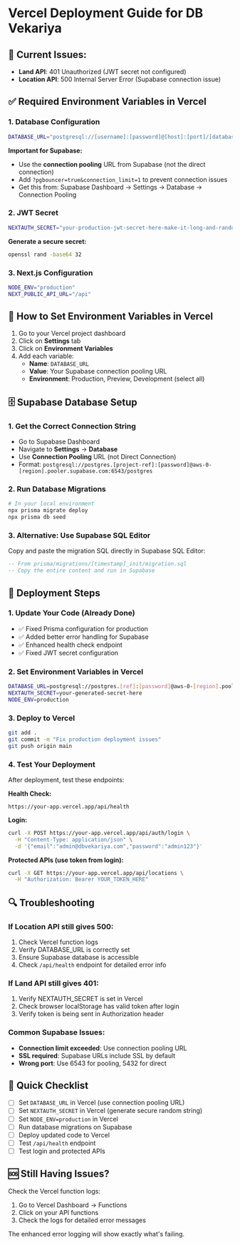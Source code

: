 # Vercel Deployment Guide for DB Vekariya

## 🚨 Current Issues:

- **Land API**: 401 Unauthorized (JWT secret not configured)
- **Location API**: 500 Internal Server Error (Supabase connection issue)

## ✅ Required Environment Variables in Vercel

### 1. Database Configuration

```bash
DATABASE_URL="postgresql://[username]:[password]@[host]:[port]/[database]?pgbouncer=true&connection_limit=1"
```

**Important for Supabase:**

- Use the **connection pooling** URL from Supabase (not the direct connection)
- Add `?pgbouncer=true&connection_limit=1` to prevent connection issues
- Get this from: Supabase Dashboard → Settings → Database → Connection Pooling

### 2. JWT Secret

```bash
NEXTAUTH_SECRET="your-production-jwt-secret-here-make-it-long-and-random"
```

**Generate a secure secret:**

```bash
openssl rand -base64 32
```

### 3. Next.js Configuration

```bash
NODE_ENV="production"
NEXT_PUBLIC_API_URL="/api"
```

## 🔧 How to Set Environment Variables in Vercel

1. Go to your Vercel project dashboard
2. Click on **Settings** tab
3. Click on **Environment Variables**
4. Add each variable:
   - **Name**: `DATABASE_URL`
   - **Value**: Your Supabase connection pooling URL
   - **Environment**: Production, Preview, Development (select all)

## 🗄️ Supabase Database Setup

### 1. Get the Correct Connection String

- Go to Supabase Dashboard
- Navigate to **Settings** → **Database**
- Use **Connection Pooling** URL (not Direct Connection)
- Format: `postgresql://postgres.[project-ref]:[password]@aws-0-[region].pooler.supabase.com:6543/postgres`

### 2. Run Database Migrations

```bash
# In your local environment
npx prisma migrate deploy
npx prisma db seed
```

### 3. Alternative: Use Supabase SQL Editor

Copy and paste the migration SQL directly in Supabase SQL Editor:

```sql
-- From prisma/migrations/[timestamp]_init/migration.sql
-- Copy the entire content and run in Supabase
```

## 🚀 Deployment Steps

### 1. Update Your Code (Already Done)

- ✅ Fixed Prisma configuration for production
- ✅ Added better error handling for Supabase
- ✅ Enhanced health check endpoint
- ✅ Fixed JWT secret configuration

### 2. Set Environment Variables in Vercel

```bash
DATABASE_URL=postgresql://postgres.[ref]:[password]@aws-0-[region].pooler.supabase.com:6543/postgres?pgbouncer=true&connection_limit=1
NEXTAUTH_SECRET=your-generated-secret-here
NODE_ENV=production
```

### 3. Deploy to Vercel

```bash
git add .
git commit -m "Fix production deployment issues"
git push origin main
```

### 4. Test Your Deployment

After deployment, test these endpoints:

**Health Check:**

```
https://your-app.vercel.app/api/health
```

**Login:**

```bash
curl -X POST https://your-app.vercel.app/api/auth/login \
  -H "Content-Type: application/json" \
  -d '{"email":"admin@dbvekariya.com","password":"admin123"}'
```

**Protected APIs (use token from login):**

```bash
curl -X GET https://your-app.vercel.app/api/locations \
  -H "Authorization: Bearer YOUR_TOKEN_HERE"
```

## 🔍 Troubleshooting

### If Location API still gives 500:

1. Check Vercel function logs
2. Verify DATABASE_URL is correctly set
3. Ensure Supabase database is accessible
4. Check `/api/health` endpoint for detailed error info

### If Land API still gives 401:

1. Verify NEXTAUTH_SECRET is set in Vercel
2. Check browser localStorage has valid token after login
3. Verify token is being sent in Authorization header

### Common Supabase Issues:

- **Connection limit exceeded**: Use connection pooling URL
- **SSL required**: Supabase URLs include SSL by default
- **Wrong port**: Use 6543 for pooling, 5432 for direct

## 📝 Quick Checklist

- [ ] Set `DATABASE_URL` in Vercel (use connection pooling URL)
- [ ] Set `NEXTAUTH_SECRET` in Vercel (generate secure random string)
- [ ] Set `NODE_ENV=production` in Vercel
- [ ] Run database migrations on Supabase
- [ ] Deploy updated code to Vercel
- [ ] Test `/api/health` endpoint
- [ ] Test login and protected APIs

## 🆘 Still Having Issues?

Check the Vercel function logs:

1. Go to Vercel Dashboard → Functions
2. Click on your API functions
3. Check the logs for detailed error messages

The enhanced error logging will show exactly what's failing.
